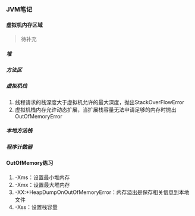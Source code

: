 ### JVM笔记
#### 虚拟机内存区域
> 待补充
##### 堆
##### 方法区
##### 虚拟机栈
1. 线程请求的栈深度大于虚拟机允许的最大深度，抛出StackOverFlowError
2. 虚拟机栈内存允许动态扩展，当扩展栈容量无法申请足够的内存时抛出OutOfMemoryError
##### 本地方法栈
##### 程序计数器
#### OutOfMemory练习
1. -Xms：设置最小堆内存
2. -Xmx：设置最大堆内存
3. -XX:+HeapDumpOnOutOfMemoryError：内存溢出是保存相关信息到本地文件
4. -Xss：设置栈容量
